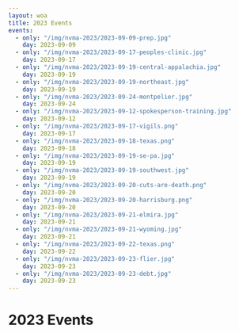 ```yaml
---
layout: woa
title: 2023 Events
events:
  - only: "/img/nvma-2023/2023-09-09-prep.jpg"
    day: 2023-09-09
  - only: "/img/nvma-2023/2023-09-17-peoples-clinic.jpg"
    day: 2023-09-17
  - only: "/img/nvma-2023/2023-09-19-central-appalachia.jpg"
    day: 2023-09-19
  - only: "/img/nvma-2023/2023-09-19-northeast.jpg"
    day: 2023-09-19
  - only: "/img/nvma-2023/2023-09-24-montpelier.jpg"
    day: 2023-09-24
  - only: "/img/nvma-2023/2023-09-12-spokesperson-training.jpg"
    day: 2023-09-12
  - only: "/img/nvma-2023/2023-09-17-vigils.png"
    day: 2023-09-17
  - only: "/img/nvma-2023/2023-09-18-texas.png"
    day: 2023-09-18
  - only: "/img/nvma-2023/2023-09-19-se-pa.jpg"
    day: 2023-09-19
  - only: "/img/nvma-2023/2023-09-19-southwest.jpg"
    day: 2023-09-19
  - only: "/img/nvma-2023/2023-09-20-cuts-are-death.png"
    day: 2023-09-20
  - only: "/img/nvma-2023/2023-09-20-harrisburg.png"
    day: 2023-09-20
  - only: "/img/nvma-2023/2023-09-21-elmira.jpg"
    day: 2023-09-21
  - only: "/img/nvma-2023/2023-09-21-wyoming.jpg"
    day: 2023-09-21
  - only: "/img/nvma-2023/2023-09-22-texas.png"
    day: 2023-09-22
  - only: "/img/nvma-2023/2023-09-23-flier.jpg"
    day: 2023-09-23
  - only: "/img/nvma-2023/2023-09-23-debt.jpg"
    day: 2023-09-23
---
```


# 2023 Events
